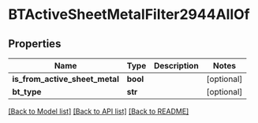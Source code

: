 # BTActiveSheetMetalFilter2944AllOf

## Properties
Name | Type | Description | Notes
------------ | ------------- | ------------- | -------------
**is_from_active_sheet_metal** | **bool** |  | [optional] 
**bt_type** | **str** |  | [optional] 

[[Back to Model list]](../README.md#documentation-for-models) [[Back to API list]](../README.md#documentation-for-api-endpoints) [[Back to README]](../README.md)


